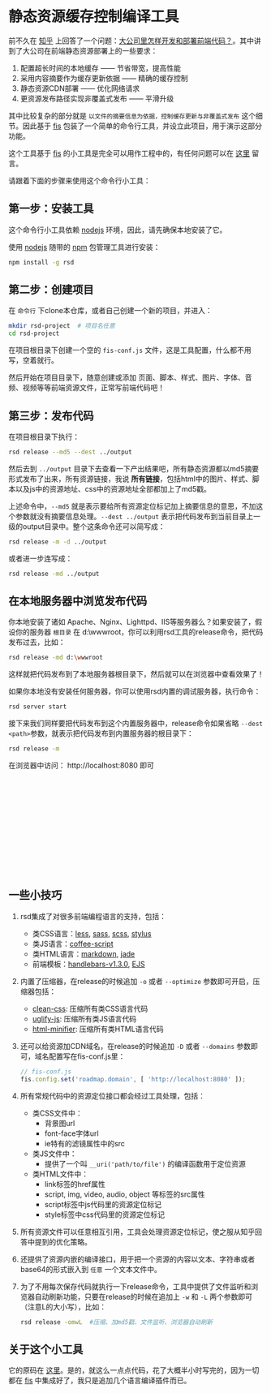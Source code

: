 # 静态资源缓存控制编译工具

前不久在 [知乎](http://zhihu.com) 上回答了一个问题：[大公司里怎样开发和部署前端代码？](http://www.zhihu.com/question/20790576/answer/32602154)。其中讲到了大公司在前端静态资源部署上的一些要求：

1. 配置超长时间的本地缓存 —— 节省带宽，提高性能
1. 采用内容摘要作为缓存更新依据 —— 精确的缓存控制
1. 静态资源CDN部署 —— 优化网络请求
1. 更资源发布路径实现非覆盖式发布 —— 平滑升级

其中比较复杂的部分就是 ``以文件的摘要信息为依据，控制缓存更新与非覆盖式发布`` 这个细节。因此基于 [fis](http://fis.baidu.com) 包装了一个简单的命令行工具，并设立此项目，用于演示这部分功能。

这个工具基于 [fis](http://fis.baidu.com) 的小工具是完全可以用作工程中的，有任何问题可以在 [这里](https://github.com/fouber/blog/issues/5) 留言。

请跟着下面的步骤来使用这个命令行小工具：

## 第一步：安装工具

这个命令行小工具依赖 [nodejs](http://nodejs.org/) 环境，因此，请先确保本地安装了它。

使用 [nodejs](http://nodejs.org/) 随带的 [npm](https://www.npmjs.org/) 包管理工具进行安装：

```bash
npm install -g rsd
```

## 第二步：创建项目

在 ``命令行`` 下clone本仓库，或者自己创建一个新的项目，并进入：

```bash
mkdir rsd-project  # 项目名任意
cd rsd-project
```

在项目根目录下创建一个空的 ``fis-conf.js`` 文件，这是工具配置，什么都不用写，空着就行。

然后开始在项目目录下，随意创建或添加 页面、脚本、样式、图片、字体、音频、视频等等前端资源文件，正常写前端代码吧！

## 第三步：发布代码

在项目根目录下执行：

```bash
rsd release --md5 --dest ../output
```

然后去到 ``../output`` 目录下去查看一下产出结果吧，所有静态资源都以md5摘要形式发布了出来，所有资源链接，我说 **所有链接**，包括html中的图片、样式、脚本以及js中的资源地址、css中的资源地址全部都加上了md5戳。

上述命令中，``--md5`` 就是表示要给所有资源定位标记加上摘要信息的意思，不加这个参数就没有摘要信息处理。``--dest ../output`` 表示把代码发布到当前目录上一级的output目录中。整个这条命令还可以简写成：

```bash
rsd release -m -d ../output
```

或者进一步连写成：

```bash
rsd release -md ../output
```

## 在本地服务器中浏览发布代码

你本地安装了诸如 Apache、Nginx、Lighttpd、IIS等服务器么？如果安装了，假设你的服务器 ``根目录`` 在 d:\\wwwroot，你可以利用rsd工具的release命令，把代码发布过去，比如：

```bash
rsd release -md d:\wwwroot
```

这样就把代码发布到了本地服务器根目录下，然后就可以在浏览器中查看效果了！

如果你本地没有安装任何服务器，你可以使用rsd内置的调试服务器，执行命令：

```bash
rsd server start
```

接下来我们同样要把代码发布到这个内置服务器中，release命令如果省略 ``--dest <path>``参数，就表示把代码发布到内置服务器的根目录下：

```bash
rsd release -m
```

在浏览器中访问： http://localhost:8080 即可

<br>
<br>
<br>
<br>
<br>
<br>
<br>
<br>
<br>
<br>
<br>

## 一些小技巧

1. rsd集成了对很多前端编程语言的支持，包括：
    * 类CSS语言：[less](http://www.lesscss.net/), [sass](http://sass-lang.com/), [scss](http://sass-lang.com/), [stylus](http://learnboost.github.io/stylus/)
    * 类JS语言：[coffee-script](http://coffeescript.org/)
    * 类HTML语言：[markdown](http://zh.wikipedia.org/wiki/Markdown), [jade](http://jade-lang.com/)
    * 前端模板：[handlebars-v1.3.0](http://handlebarsjs.com/), [EJS](http://www.embeddedjs.com/)
1. 内置了压缩器，在release的时候追加 ``-o`` 或者 ``--optimize`` 参数即可开启，压缩器包括：
    * [clean-css](https://github.com/jakubpawlowicz/clean-css): 压缩所有类CSS语言代码
    * [uglify-js](http://lisperator.net/uglifyjs/): 压缩所有类JS语言代码
    * [html-minifier](http://kangax.github.io/html-minifier/): 压缩所有类HTML语言代码
1. 还可以给资源加CDN域名，在release的时候追加 ``-D`` 或者 ``--domains`` 参数即可，域名配置写在fis-conf.js里：

    ```javascript
    // fis-conf.js
    fis.config.set('roadmap.domain', [ 'http://localhost:8080' ]);
    ```

1. 所有常规代码中的资源定位接口都会经过工具处理，包括：
    * 类CSS文件中：
        * 背景图url
        * font-face字体url
        * ie特有的滤镜属性中的src
    * 类JS文件中：
        * 提供了一个叫 ``__uri('path/to/file')`` 的编译函数用于定位资源
    * 类HTML文件中：
        * link标签的href属性
        * script, img, video, audio, object 等标签的src属性
        * script标签中js代码里的资源定位标记
        * style标签中css代码里的资源定位标记
1. 所有资源文件可以任意相互引用，工具会处理资源定位标记，使之服从知乎回答中提到的优化策略。
1. 还提供了资源内嵌的编译接口，用于把一个资源的内容以文本、字符串或者base64的形式嵌入到 ``任意`` 一个文本文件中。
1. 为了不用每次保存代码就执行一下release命令，工具中提供了文件监听和浏览器自动刷新功能，只要在release的时候在追加上 ``-w`` 和 ``-L`` 两个参数即可（注意L的大小写），比如：

    ```bash
    rsd release -omwL  #压缩、加md5戳、文件监听、浏览器自动刷新
    ```

## 关于这个小工具

它的原码在 [这里](https://github.com/fouber/static-resource-digest)。是的，就这么一点点代码，花了大概半小时写完的，因为一切都在 [fis](http://fis.baidu.com) 中集成好了，我只是追加几个语言编译插件而已。
